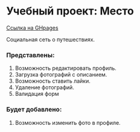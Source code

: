 # Учебный проект: Место

[Ссылка на GHpages](https://rojy87.github.io/mesto/)

Социальная сеть о путешествиях.

### Представлены:

1. Возможность редактировать профиль.
2. Загрузка фотографий с описанием.
3. Возможность ставить лайки.
4. Удаление фотографий.
5. Валидация форм

### Будет добавлено:

1. Возможность изменить фото в профиле.
